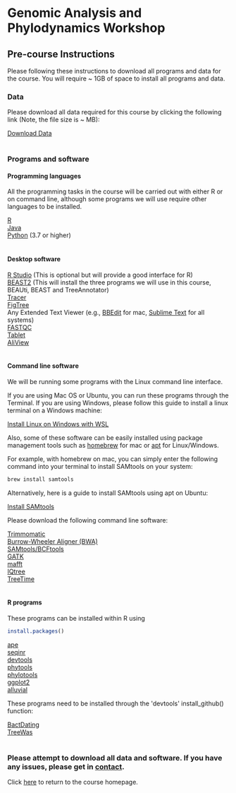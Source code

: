 # Genomic Analysis and Phylodynamics Workshop

## Pre-course Instructions

Please following these instructions to download all programs and data for the course. You will require ~ 1GB of space to install all programs and data.

### Data 

Please download all data required for this course by clicking the following link (Note, the file size is ~ MB):

[Download Data](https://drive.google.com/drive/folders/1w3WG0jCj9BfB6aMB2Kq7vC2Yfx1ck6NB?usp=share_link)
<br>
<br>

### Programs and software


#### Programming languages

All the programming tasks in the course will be carried out with either R or on command line, although some programs we will use require other languages to be installed.

[R](https://www.r-project.org) <br>
[Java](https://www.java.com/en/download/manual.jsp) <br>
[Python](https://www.python.org/downloads/) (3.7 or higher) <br>
<br>

#### Desktop software

[R Studio](https://posit.co/download/rstudio-desktop/) (This is optional but will provide a good interface for R)<br>
[BEAST2](https://www.beast2.org) (This will install the three programs we will use in this course, BEAUti, BEAST and TreeAnnotator) <br>
[Tracer](https://github.com/beast-dev/tracer/releases/tag/v1.7.2)<br>
[FigTree](http://tree.bio.ed.ac.uk/software/figtree/)<br>
Any Extended Text Viewer (e.g., [BBEdit](https://www.barebones.com/products/bbedit/) for mac, [Sublime Text](https://www.sublimetext.com) for all systems) <br>
[FASTQC](https://www.bioinformatics.babraham.ac.uk/projects/fastqc/)<br>
[Tablet](https://ics.hutton.ac.uk/tablet/)<br>
[AliView](https://ormbunkar.se/aliview/)<br>
<br>

#### Command line software

We will be running some programs with the Linux command line interface. 

If you are using Mac OS or Ubuntu, you can run these programs through the Terminal. If you are using Windows, please follow this guide to install a linux terminal on a Windows machine:

[Install Linux on Windows with WSL](https://learn.microsoft.com/en-us/windows/wsl/install) <br>

Also, some of these software can be easily installed using package management tools such as [homebrew]() for mac or [apt]() for Linux/Windows.

For example, with homebrew on mac, you can simply enter the following command into your terminal to install SAMtools on your system:

```bash
brew install samtools
```
Alternatively, here is a guide to install SAMtools using apt on Ubuntu:

[Install SAMtools](https://bioinformaticsreview.com/20210404/installing-samtools-on-ubuntu/) <br>


Please download the following command line software:

[Trimmomatic](http://www.usadellab.org/cms/?page=trimmomatic) <br>
[Burrow-Wheeler Aligner (BWA)](https://github.com/lh3/bwa) <br>
[SAMtools/BCFtools](http://www.htslib.org) <br>
[GATK](https://github.com/broadinstitute/gatk/releases) <br>
[mafft](https://mafft.cbrc.jp/alignment/software/) <br>
[IQtree](http://www.iqtree.org) <br>
[TreeTime](https://github.com/neherlab/treetime) <br>
<br>

#### R programs

These programs can be installed within R using
```R
install.packages()
```

[ape](https://cran.r-project.org/web/packages/ape/index.html) <br>
[seqinr](https://cran.r-project.org/web/packages/seqinr/index.html) <br>
[devtools](https://cran.r-project.org/web/packages/devtools/index.html)<br>
[phytools](https://cran.r-project.org/web/packages/phytools/index.html) <br>
[phylotools](https://cran.r-project.org/web/packages/phylotools/index.html) <br>
[ggplot2](https://cran.r-project.org/web/packages/ggplot2/index.html) <br>
[alluvial](https://cran.r-project.org/web/packages/ggalluvial/readme/README.html)<br>


These programs need to be installed through the 'devtools' install_github() function:

[BactDating](https://github.com/xavierdidelot/BactDating) <br>
[TreeWas](https://github.com/caitiecollins/treeWAS) <br>
<br>


### Please attempt to download all data and software. If you have any issues, please get in [contact](mailto:benjamin_sobkowiak@sfu.ca).

Click [here](README.md) to return to the course homepage.





